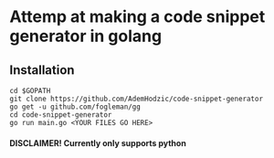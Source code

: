 # Attemp at making a code snippet generator in golang

## Installation
    cd $GOPATH
    git clone https://github.com/AdemHodzic/code-snippet-generator
    go get -u github.com/fogleman/gg
    cd code-snippet-generator
    go run main.go <YOUR FILES GO HERE>

#### DISCLAIMER! Currently only supports python
